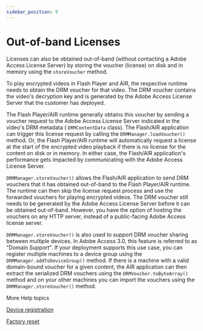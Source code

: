 ```yaml
---
sidebar_position: 9
---
```


# Out-of-band Licenses

Licenses can also be obtained out-of-band (without contacting a Adobe Access
License Server) by storing the voucher (license) on disk and in memory using the
`storeVoucher` method.

To play encrypted videos in Flash Player and AIR, the respective runtime needs
to obtain the DRM voucher for that video. The DRM voucher contains the video's
decryption key and is generated by the Adobe Access License Server that the
customer has deployed.

The Flash Player/AIR runtime generally obtains this voucher by sending a voucher
request to the Adobe Access License Server indicated in the video's DRM metadata
( `DRMContentData` class). The Flash/AIR application can trigger this license
request by calling the `DRMManager.loadVoucher()` method. Or, the Flash
Player/AIR runtime will automatically request a license at the start of the
encrypted video playback if there is no license for the content on disk or in
memory. In either case, the Flash/AIR application's performance gets impacted by
communicating with the Adobe Access License Server.

`DRMManager.storeVoucher()` allows the Flash/AIR application to send DRM
vouchers that it has obtained out-of-band to the Flash Player/AIR runtime. The
runtime can then skip the license request process and use the forwarded vouchers
for playing encrypted videos. The DRM voucher still needs to be generated by the
Adobe Access License Server before it can be obtained out-of-band. However, you
have the option of hosting the vouchers on any HTTP server, instead of a
public-facing Adobe Access license server.

`DRMManager.storeVoucher()` is also used to support DRM voucher sharing between
multiple devices. In Adobe Access 3.0, this feature is referred to as "Domain
Support". If your deployment supports this use case, you can register multiple
machines to a device group using the `DRMManager.addToDeviceGroup()` method. If
there is a machine with a valid domain-bound voucher for a given content, the
AIR application can then extract the serialized DRM vouchers using the
`DRMVoucher.toByteArray()` method and on your other machines you can import the
vouchers using the `DRMManager.storeVoucher()` method.

More Help topics

[Device registration](./device-registration.md)

[Factory reset](./factory-reset.md)
